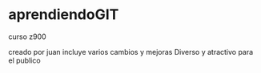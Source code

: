 # aprendiendoGIT
curso z900

creado por juan
incluye varios cambios y mejoras
Diverso y atractivo para el publico